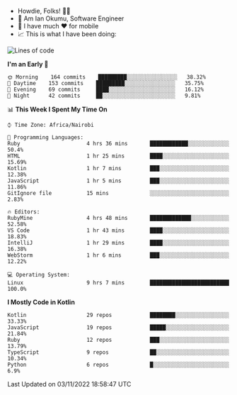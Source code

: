 
* Howdie, Folks! 👋🤓
* 🤪 Am Ian Okumu, Software Engineer
* 📱 I have much ❤️ for mobile
* 📈 This is what I have been doing:
  
<!-- <a href="https://otsembo.github.io/OtsemboPortfolio/" style="margin-right:.5%; margin-top=.5%;">
  <img align="center" src="https://github-readme-stats.vercel.app/api/top-langs/?username=otsembo&layout=compact" />
</a> -->

<!--START_SECTION:waka-->
![Lines of code](https://img.shields.io/badge/From%20Hello%20World%20I%27ve%20Written-791%20Thousand%20lines%20of%20code-blue)

**I'm an Early 🐤** 

```text
🌞 Morning    164 commits    █████████░░░░░░░░░░░░░░░░   38.32% 
🌆 Daytime    153 commits    █████████░░░░░░░░░░░░░░░░   35.75% 
🌃 Evening    69 commits     ████░░░░░░░░░░░░░░░░░░░░░   16.12% 
🌙 Night      42 commits     ██░░░░░░░░░░░░░░░░░░░░░░░   9.81%

```


📊 **This Week I Spent My Time On** 

```text
⌚︎ Time Zone: Africa/Nairobi

💬 Programming Languages: 
Ruby                     4 hrs 36 mins       ████████████░░░░░░░░░░░░░   50.4% 
HTML                     1 hr 25 mins        ████░░░░░░░░░░░░░░░░░░░░░   15.69% 
Kotlin                   1 hr 7 mins         ███░░░░░░░░░░░░░░░░░░░░░░   12.38% 
JavaScript               1 hr 5 mins         ███░░░░░░░░░░░░░░░░░░░░░░   11.86% 
GitIgnore file           15 mins             ░░░░░░░░░░░░░░░░░░░░░░░░░   2.83%

🔥 Editors: 
RubyMine                 4 hrs 48 mins       █████████████░░░░░░░░░░░░   52.58% 
VS Code                  1 hr 43 mins        ████░░░░░░░░░░░░░░░░░░░░░   18.83% 
IntelliJ                 1 hr 29 mins        ████░░░░░░░░░░░░░░░░░░░░░   16.38% 
WebStorm                 1 hr 6 mins         ███░░░░░░░░░░░░░░░░░░░░░░   12.22%

💻 Operating System: 
Linux                    9 hrs 7 mins        █████████████████████████   100.0%

```

**I Mostly Code in Kotlin** 

```text
Kotlin                   29 repos            ████████░░░░░░░░░░░░░░░░░   33.33% 
JavaScript               19 repos            █████░░░░░░░░░░░░░░░░░░░░   21.84% 
Ruby                     12 repos            ███░░░░░░░░░░░░░░░░░░░░░░   13.79% 
TypeScript               9 repos             ██░░░░░░░░░░░░░░░░░░░░░░░   10.34% 
Python                   6 repos             █░░░░░░░░░░░░░░░░░░░░░░░░   6.9%

```



 Last Updated on 03/11/2022 18:58:47 UTC
<!--END_SECTION:waka-->

<br />
<br />
<br />
<br />
<br />
  
  </div>
<!---
otsembo/otsembo is a ✨ special ✨ repository because its `README.md` (this file) appears on your GitHub profile.
You can click the Preview link to take a look at your changes.
--->
